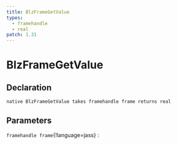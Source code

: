 ```yaml
---
title: BlzFrameGetValue
types:
  - framehandle
  - real
patch: 1.31
---
```


# BlzFrameGetValue

## Declaration

```jass
native BlzFrameGetValue takes framehandle frame returns real
```

## Parameters
`framehandle frame`{!language=jass}
: 
